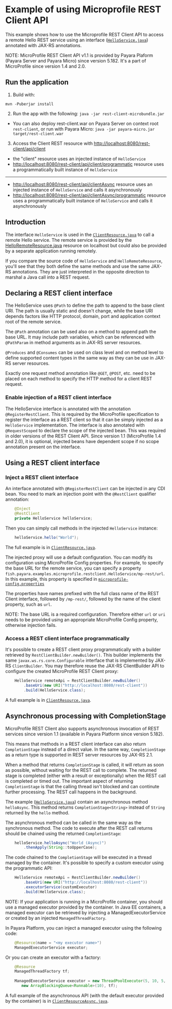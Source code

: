 # Example of using Microprofile REST Client API

This example shows how to use the Microprofile REST Client API to access a remote Hello REST service using an interface ([`HelloService.java`](src/main/java/fish/payara/examples/microprofile/restclient/HelloService.java)) annotated with JAX-RS annotations.

NOTE: MicroProfile REST Client API v1.1 is provided by Payara Plaform (Payara Server and Payara Micro) since version 5.182. It's a part of MicroProfile since version 1.4 and 2.0.

## Run the application

1. Build with:

```
mvn -Puberjar install
```
2. Run the app with the following: `java -jar rest-client-microbundle.jar`

* You can also deploy rest-client.war on Payara Server on context root `rest-client`, or run with Payara Micro: `java -jar payara-micro.jar target/rest-client.war`

3. Access the Client REST resource with [http://localhost:8080/rest-client/api/client](http://localhost:8080/rest-client/api/client)

* the "client" resource uses an injected instance of `HelloService`
* [http://localhost:8080/rest-client/api/client/programmatic](http://localhost:8080/rest-client/api/client/programmatic) resource uses a programmatically built instance of `HelloService`

------------------------------

* [http://localhost:8080/rest-client/api/clientAsync](http://localhost:8080/rest-client/api/clientAsync) resource uses an injected instance of `HelloService` and calls it asynchronously
* [http://localhost:8080/rest-client/api/clientAsync/programmatic](http://localhost:8080/rest-client/api/clientAsync/programmatic) resource uses a programmatically built instance of `HelloService` and calls it asynchronously

## Introduction

The interface `HelloService` is used in the [`ClientResource.java`](src/main/java/fish/payara/examples/microprofile/restclient/ClientResource.java) to call a remote Hello service. The remote service is provided by the [HelloRemoteResource.java](src/main/java/fish/payara/examples/microprofile/restclient/remote/HelloRemoteResource.java) resource on localhost but could also be provided by a separate application running remotely. 

If you compare the source code of `HelloService` and `HelloRemoteResource`, you'll see that they both define the same methods and use the same JAX-RS annotations. They are just interpreted in the opposite direction to marshal a Java call into a REST request.

## Declaring a REST client interface

The HelloService uses `@Path` to define the path to append to the base client URI. The path is usually static and doesn't change, while the base URI depends factors like HTTP protocol, domain, port and application context root of the remote service. 

The `@Path` annotation can be used also on a method to append path the base URL. It may include path variables, which can be referenced with `@PathParam` in method arguments as in JAX-RS server resources.

`@Produces` and `@Consumes` can be used on class level and on method level to define supported content types in the same way as they can be use in JAX-RS server resources. 

Exactly one request method annotation like `@GET`, `@POST`, etc. need to be placed on each method to specify the HTTP method for a client REST request.

### Enable injection of a REST client interface

The HelloService interface is annotated with the annotation `@RegisterRestClient`. This is required by the MicroProfile specification to register the interface as a REST client so that it can be simply injected as a `HelloService` implementation. The interface is also annotated with `@RequestScoped` to declare the scope of the injected bean. This was required in older versions of the REST Client API. Since version 1.1 (MicroProfile 1.4 and 2.0), it is optional, injected beans have dependent scope if no scope annotation present on the interface.

## Using a REST client interface

### Inject a REST client interface

An interface annotated with `@RegisterRestClient` can be injected in any CDI bean. You need to mark an injection point with the `@RestClient` qualifier annotation:

```java
    @Inject
    @RestClient
    private HelloService helloService;
```

Then you can simply call methods in the injected `HelloService` instance:

```java
    helloService.hello("World");
```

The full example is in [`ClientResource.java`](src/main/java/fish/payara/examples/microprofile/restclient/ClientResource.java).

The injected proxy will use a default configuration. You can modify its configuration using MicroProfile Config properties. For example, to specify the base URL for the remote service, you can specify a property `fish.payara.examples.microprofile.restclient.HelloService/mp-rest/url`. In this example, this property is specified in [`microprofile-config.properties`](/src/main/resources/META-INF/microprofile-config.properties)

The properties have names prefixed with the full class name of the REST Client interface, followed by `/mp-rest/`, followed by the name of the client property, such as `url`.

NOTE: The base URL is a required configuration. Therefore either `url` or `uri` needs to be provided using an appropriate MicroProfile Config property, otherwise injection fails.

### Access a REST client interface programmatically

It's possible to create a REST client proxy programmatically with a builder retrieved by `RestClientBuilder.newBuilder()`. This builder implements the same `javax.ws.rs.core.Configurable` interface that is implemented by JAX-RS `ClientBuilder`. You may therefore reuse the JAX-RS ClientBuilder API to configure the created MicroProfile REST Client proxy:

```java
    HelloService remoteApi = RestClientBuilder.newBuilder()
        .baseUri(new URI("http://localhost:8080/rest-client"))
        .build(HelloService.class);
```

A full example is in [`ClientResource.java`](src/main/java/fish/payara/examples/microprofile/restclient/ClientResource.java).

## Asynchronous processing with CompletionStage

MicroProfile REST Client also supports asynchronous invocation of REST services since version 1.1 (available in Payara Platform since version 5.182).

This means that methods in a REST client interface can also return `CompletionStage` instead of a direct value. In the same way, `CompletionStage` as a return type is supported in REST server resources by JAX-RS 2.1.

When a method that returns `CompletionStage` is called, it will return as soon as possible, without waiting for the REST call to complete. The returned stage is completed (either with a result or exceptionally) when the REST call is completed or timed out. The important aspect of returning `CompletionStage` is that the calling thread isn't blocked and can continute further processing. The REST call happens in the background.

The example ([`HelloService.java`](src/main/java/fish/payara/examples/microprofile/restclient/HelloService.java)) contain an asynchronous method `helloAsync`. This method returns `CompletionStage<String>` instead of `String` returned by the `hello` method.

The asynchronous method can be called in the same way as the synchronous method. The code to execute after the REST call returns should be chained using the returned `CompletionStage`:

```java
    helloService.helloAsync("World (Async)")
        .thenApply(String::toUpperCase);
```

The code chained to the `CompletionStage` will be executed in a thread managed by the container. It's possible to specify a custom executor using the programmatic API:

```java
    HelloService remoteApi = RestClientBuilder.newBuilder()
        .baseUri(new URI("http://localhost:8080/rest-client"))
        .executorService(customExecutor)
        .build(HelloService.class);
```

NOTE: If your application is running in a MicroProfile container, you should use a managed executor provided by the container. In Java EE containers, a managed executor can be retrieved by injecting a ManagedExecutorService or created by an injected `ManagedThreadFactory`.

In Payara Platform, you can inject a managed executor using the following code:

```java
    @Resource(name = "<my executor name>")
    ManagedExecutorService executor;
```

Or you can create an executor with a factory:

```java
    @Resource
    ManagedThreadFactory tf;
 
    ManagedExecutorService executor = new ThreadPoolExecutor(5, 10, 5, TimeUnit.SECONDS,
       new ArrayBlockingQueue<Runnable>(10), tf);
```

A full example of the asynchronous API (with the default executor provided by the container) is in [`ClientResourceAsync.java`](src/main/java/fish/payara/examples/microprofile/restclient/ClientResourceAsync.java).
